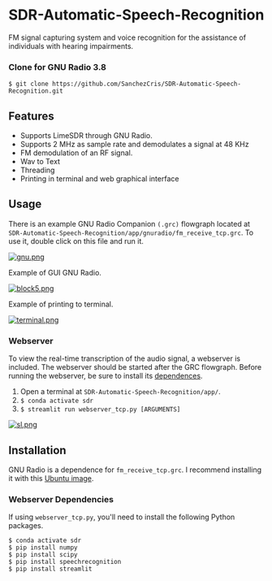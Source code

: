 # SDR-Automatic-Speech-Recognition

FM signal capturing system and voice recognition for the assistance of individuals with hearing impairments.

### Clone for GNU Radio 3.8

    $ git clone https://github.com/SanchezCris/SDR-Automatic-Speech-Recognition.git

## Features

* Supports LimeSDR through GNU Radio.
* Supports 2 MHz as sample rate and demodulates a signal at 48 KHz
* FM demodulation of an RF signal.
* Wav to Text
* Threading
* Printing in terminal and web graphical interface

## Usage

There is an example GNU Radio Companion ``(.grc)`` flowgraph located at ``SDR-Automatic-Speech-Recognition/app/gnuradio/fm_receive_tcp.grc``. To use it, double click on this file and run it.

[![gnu.png](https://i.postimg.cc/7hRyhSCg/gnu.png)](https://postimg.cc/ctfz5gBH)

Example of GUI GNU Radio.

[![block5.png](https://i.postimg.cc/4x2wMZKF/block5.png)](https://postimg.cc/21v4bs74)

Example of printing to terminal.

[![terminal.png](https://i.postimg.cc/QCwRhsPm/terminal.png)](https://postimg.cc/kRNjyr7R)

### Webserver

To view the real-time transcription of the audio signal, a webserver is included. The webserver should be started after the GRC flowgraph. Before running the webserver, be sure to install its [dependences](https://github.com/SanchezCris/SDR-Automatic-Speech-Recognition/blob/main/README.md#installation).

   1. Open a terminal at ``SDR-Automatic-Speech-Recognition/app/``.
   2. ``$ conda activate sdr``
   3. ``$ streamlit run webserver_tcp.py [ARGUMENTS]``
    
[![sl.png](https://i.postimg.cc/4xxsPNG7/sl.png)](https://postimg.cc/56ThNJ6b)

## Installation

GNU Radio is a dependence for ``fm_receive_tcp.grc``. I recommend installing it with this [Ubuntu image](https://drive.google.com/file/d/1_R5C6GQj89v0KfQvk3u3zDcED1a0o-Mh/view).

### Webserver Dependencies

If using ``webserver_tcp.py``, you'll need to install the following Python packages.

    $ conda activate sdr
    $ pip install numpy 
    $ pip install scipy
    $ pip install speechrecognition
    $ pip install streamlit
